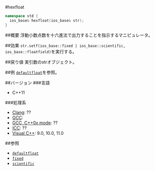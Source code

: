 #hexfloat
```cpp
namespace std {
  ios_base& hexfloat(ios_base& str);
}
```

##概要
浮動小数点数を十六進法で出力することを指示するマニピュレータ。

##効果
`str.setf(ios_base::fixed | ios_base::scientific, ios_base::floatfield)`を実行する。

##戻り値
実引数のstrオブジェクト。

##例
[`defaultfloat`](./defaultfloat.md)を参照。

##バージョン
###言語
- C++11

###処理系
- [Clang](/implementation#clang.md): ??
- [GCC](/implementation#gcc.md):
- [GCC, C++0x mode](/implementation#gcc.md): ??
- [ICC](/implementation#icc.md): ??
- [Visual C++](/implementation#visual_cpp.md): 9.0, 10.0, 11.0

##参照
- [`defaultfloat`](./defaultfloat.md)
- [`fixed`](./fixed.md)
- [`scientific`](./scientific.md)
